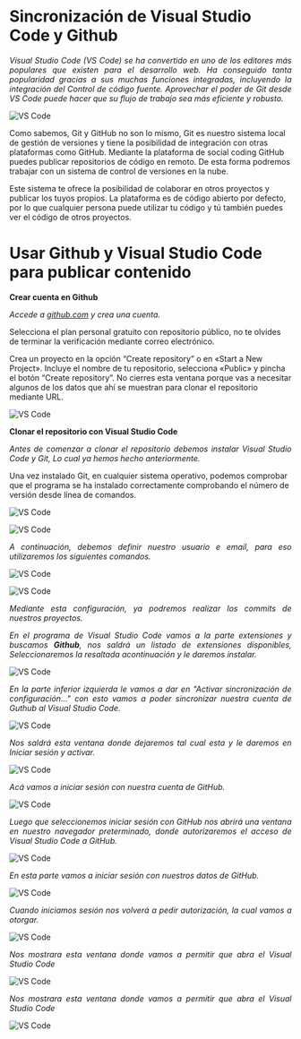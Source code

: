 # <b>Sincronización de Visual Studio Code y Github </b>

<cite style="display:block; text-align: justify">Visual Studio Code (VS Code) se ha convertido en uno de los editores más populares que existen para el desarrollo web. Ha conseguido tanta popularidad gracias a sus muchas funciones integradas, incluyendo la integración del Control de código fuente. Aprovechar el poder de Git desde VS Code puede hacer que su flujo de trabajo sea más eficiente y robusto.

![VS Code](img-VS-Code/img0.jpg) 

Como sabemos, Git y GitHub no son lo mismo, Git es nuestro sistema local de gestión de versiones y tiene la posibilidad de integración con otras plataformas como GitHub. Mediante la plataforma de social coding GitHub puedes publicar repositorios de código en remoto. De esta forma podremos trabajar con un sistema de control de versiones en la nube.

Este sistema te ofrece la posibilidad de colaborar en otros proyectos y publicar los tuyos propios. La plataforma es de código abierto por defecto, por lo que cualquier persona puede utilizar tu código y tú también puedes ver el código de otros proyectos.</cite>


# <b>Usar Github y Visual Studio Code para publicar contenido</b>

<b>Crear cuenta en Github</b>

<cite style="display:block; text-align: justify">Accede a [github.com][1_0] y crea una cuenta. 

Selecciona el plan personal gratuito con repositorio público, no te olvides de terminar la verificación mediante correo electrónico.

Crea un proyecto en la opción “Create repository” o en «Start a New Project». Incluye el nombre de tu repositorio, selecciona «Public» y pincha el botón “Create repository”. No cierres esta ventana porque vas a necesitar algunos de los datos que ahí se muestran para clonar el repositorio mediante URL. </cite>

![VS Code](img-VS-Code/img1.png) 

[1_0]:https://github.com

<b>Clonar el repositorio con Visual Studio Code</b>

<cite style="display:block; text-align: justify">Antes de comenzar a clonar el repositorio debemos instalar Visual Studio Code y Git, Lo cual ya hemos hecho anteriormente.

Una vez instalado Git, en cualquier sistema operativo, podemos comprobar que el programa se ha instalado correctamente comprobando el número de versión desde línea de comandos.</cite>

![VS Code](img-VS-Code/img2.png) 

![VS Code](img-VS-Code/img3.png) 

<cite style="display:block; text-align: justify">A continuación, debemos definir nuestro usuario e email, para eso utilizaremos los siguientes comandos.</cite>

![VS Code](img-VS-Code/img4.png) 

![VS Code](img-VS-Code/img5.png) 

<cite style="display:block; text-align: justify">Mediante esta configuración, ya podremos realizar los commits de nuestros proyectos.</cite>

<cite style="display:block; text-align: justify">En el programa de Visual Studio Code vamos a la parte extensiones y buscamos <b>Github</b>, nos saldrá un listado de extensiones disponibles, Seleccionaremos la resaltada acontinuación y le daremos instalar.</cite>

![VS Code](img-VS-Code/img6.png)

<cite style="display:block; text-align: justify">En la parte inferior izquierda le vamos a dar en "Activar sincronización de configuración..." con esto vamos a poder sincronizar nuestra cuenta de Guthub al Visual Studio Code. </cite>

![VS Code](img-VS-Code/img7.png)

<cite style="display:block; text-align: justify">Nos saldrá esta ventana donde dejaremos tal cual esta y le daremos en Iniciar sesión y activar.</cite>

![VS Code](img-VS-Code/img8.png)

<cite style="display:block; text-align: justify">Acá vamos a iniciar sesión con nuestra cuenta de GitHub.</cite>

![VS Code](img-VS-Code/img9.png)

<cite style="display:block; text-align: justify">Luego que seleccionemos iniciar sesión con GitHub nos abrirá una ventana en nuestro navegador preterminado, donde autorizaremos el acceso de Visual Studio Code a GitHub.</cite>

![VS Code](img-VS-Code/img10.png)

<cite style="display:block; text-align: justify">En esta parte vamos a iniciar sesión con nuestros datos de GitHub.</cite>

![VS Code](img-VS-Code/img11.jfif)

<cite style="display:block; text-align: justify">Cuando iniciamos sesión nos volverá a pedir autorización, la cual vamos a otorgar.</cite>

![VS Code](img-VS-Code/img12.png)

<cite style="display:block; text-align: justify">Nos mostrara esta ventana donde vamos a permitir que abra el Visual Studio Code</cite>

![VS Code](img-VS-Code/img13.png)

<cite style="display:block; text-align: justify">Nos mostrara esta ventana donde vamos a permitir que abra el Visual Studio Code</cite>

![VS Code](img-VS-Code/img14.png)

